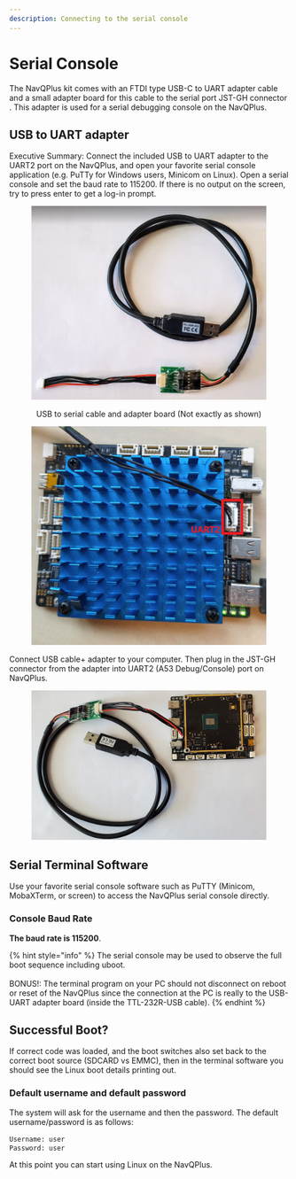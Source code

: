 ```yaml
---
description: Connecting to the serial console
---
```


# Serial Console

The NavQPlus kit comes with an FTDI type USB-C to UART adapter cable and a small adapter board for this cable to the serial port JST-GH connector . This adapter is used for a serial debugging console on the NavQPlus.

## USB to UART adapter

Executive Summary: Connect the included USB to UART adapter to the UART2 port on the NavQPlus, and open your favorite serial console application (e.g. PuTTy for Windows users, Minicom on Linux). Open a serial console and set the baud rate to 115200. If there is no output on the screen, try to press enter to get a log-in prompt.

<div align="center">

<figure><img src="../../../.gitbook/assets/image (4) (2).png" alt=""><figcaption><p>USB to serial cable and adapter board (Not exactly as shown)</p></figcaption></figure>

</div>

<figure><img src="../../../.gitbook/assets/image (33).png" alt=""><figcaption></figcaption></figure>



Connect USB cable+ adapter to your computer. Then plug in the JST-GH connector from the adapter into  UART2 (A53 Debug/Console) port on NavQPlus.

<figure><img src="../../../.gitbook/assets/image (3) (1).png" alt=""><figcaption></figcaption></figure>

## Serial Terminal Software

Use your favorite serial console software such as PuTTY (Minicom, MobaXTerm, or screen) to access the NavQPlus serial console directly.&#x20;

### **Console Baud Rate**

**The baud rate is 115200**.

{% hint style="info" %}
The serial console may be used to observe the full boot sequence including uboot. \
\
BONUS!: The terminal program on your PC should not disconnect on reboot or reset of the NavQPlus since the connection at the PC is really to the USB-UART adapter board (inside the TTL-232R-USB cable).
{% endhint %}

## Successful Boot?

If correct code was loaded, and the boot switches also set back to the correct boot source (SDCARD vs EMMC), then in the terminal software you should see the Linux boot details printing out.&#x20;

### Default username and default password

The system will ask for the username and then the password. The default username/password is as follows:&#x20;

```
Username: user 
Password: user 
```

At this point you can start using Linux on the NavQPlus.
